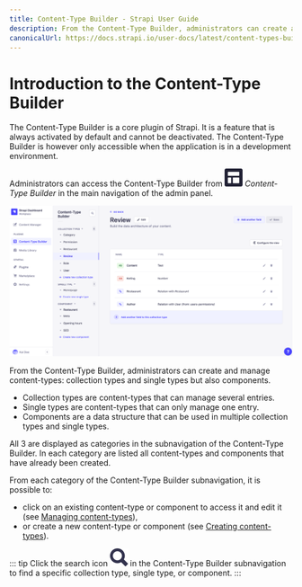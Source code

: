 ```yaml
---
title: Content-Type Builder - Strapi User Guide
description: From the Content-Type Builder, administrators can create and manage content-types (collection types and single types but also components).
canonicalUrl: https://docs.strapi.io/user-docs/latest/content-types-builder/introduction-to-content-types-builder.html
---
```


# Introduction to the Content-Type Builder

The Content-Type Builder is a core plugin of Strapi. It is a feature that is always activated by default and cannot be deactivated. The Content-Type Builder is however only accessible when the application is in a development environment.

Administrators can access the Content-Type Builder from ![CTB icon](../assets/icons/content_types_builder.svg) _Content-Type Builder_ in the main navigation of the admin panel.

![Content-Type Builder interface](../assets/content-types-builder/content-types-builder.png)

From the Content-Type Builder, administrators can create and manage content-types: collection types and single types but also components.

- Collection types are content-types that can manage several entries.
- Single types are content-types that can only manage one entry.
- Components are a data structure that can be used in multiple collection types and single types.

All 3 are displayed as categories in the subnavigation of the Content-Type Builder. In each category are listed all content-types and components that have already been created.

From each category of the Content-Type Builder subnavigation, it is possible to:

- click on an existing content-type or component to access it and edit it (see [Managing content-types](/user-docs/latest/content-types-builder/managing-content-types.md)),
- or create a new content-type or component (see [Creating content-types](/user-docs/latest/content-types-builder/creating-new-content-type.md)).

::: tip
Click the search icon ![Search icon](../assets/icons/search.svg) in the Content-Type Builder subnavigation to find a specific collection type, single type, or component.
:::
